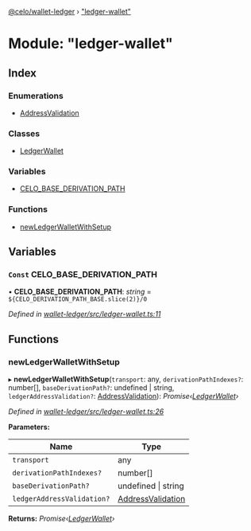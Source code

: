 [@celo/wallet-ledger](../README.md) › ["ledger-wallet"](_ledger_wallet_.md)

# Module: "ledger-wallet"

## Index

### Enumerations

* [AddressValidation](../enums/_ledger_wallet_.addressvalidation.md)

### Classes

* [LedgerWallet](../classes/_ledger_wallet_.ledgerwallet.md)

### Variables

* [CELO_BASE_DERIVATION_PATH](_ledger_wallet_.md#const-celo_base_derivation_path)

### Functions

* [newLedgerWalletWithSetup](_ledger_wallet_.md#newledgerwalletwithsetup)

## Variables

### `Const` CELO_BASE_DERIVATION_PATH

• **CELO_BASE_DERIVATION_PATH**: *string* = `${CELO_DERIVATION_PATH_BASE.slice(2)}/0`

*Defined in [wallet-ledger/src/ledger-wallet.ts:11](https://github.com/celo-org/celo-monorepo/blob/master/packages/sdk/wallets/wallet-ledger/src/ledger-wallet.ts#L11)*

## Functions

###  newLedgerWalletWithSetup

▸ **newLedgerWalletWithSetup**(`transport`: any, `derivationPathIndexes?`: number[], `baseDerivationPath?`: undefined | string, `ledgerAddressValidation?`: [AddressValidation](../enums/_ledger_wallet_.addressvalidation.md)): *Promise‹[LedgerWallet](../classes/_ledger_wallet_.ledgerwallet.md)›*

*Defined in [wallet-ledger/src/ledger-wallet.ts:26](https://github.com/celo-org/celo-monorepo/blob/master/packages/sdk/wallets/wallet-ledger/src/ledger-wallet.ts#L26)*

**Parameters:**

Name | Type |
------ | ------ |
`transport` | any |
`derivationPathIndexes?` | number[] |
`baseDerivationPath?` | undefined &#124; string |
`ledgerAddressValidation?` | [AddressValidation](../enums/_ledger_wallet_.addressvalidation.md) |

**Returns:** *Promise‹[LedgerWallet](../classes/_ledger_wallet_.ledgerwallet.md)›*
